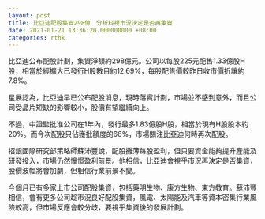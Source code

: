 ```yaml
---
layout: post
title: 比亞迪配股集資298億　分析料視市況決定是否再集資
date: 2021-01-21 13:36:20.000000000 +08:00
categories: rthk
---
```


比亞迪公布配股計劃，集資淨額約298億元。公司以每股225元配售1.33億股H股，相當於經擴大已發行H股數目約12.69%，每股配售價較昨日收市價折讓約7.8%。

星展認為，比亞迪早已公布配股消息，現時落實計劃，市場並不感到意外，而且公司受晶片短缺的影響較小，股價有望繼續向上。

不過，中證監批准公司在1年內，發行最多1.83億股H股，相當於現有H股股本約20%。而今次配股只佔獲批額度的66%，市場關注比亞迪何時再次配股。

招銀國際研究部策略師蘇沛豐說，配股攤薄每股盈利，但只要資金能夠提升產能及研發投入，市場仍然憧憬盈利前景。他相信，比亞迪會視乎市況再決定是否集資，股價波幅將會加劇，但相信行業前景不變。

今個月已有多家上市公司配股集資，包括藥明生物、康方生物、東方教育。蘇沛豐相信，會有更多公司趁市況良好配股集資，風電、太陽能及汽車等資本密集行業風險較高，但市場反應會較分歧，要視乎集資後的發展計劃。
